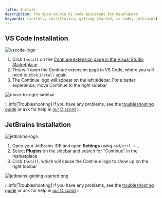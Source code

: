```yaml
---
title: Install
description: The open-source AI code assistant for developers
keywords: [install, installation, getting started, vs code, jetbrains]
---
```


## VS Code Installation

![vscode-logo](/img/vscode-logo-100.png)

1. Click `Install` on the [Continue extension page in the Visual Studio Marketplace](https://marketplace.visualstudio.com/items?itemName=Continue.continue)
2. This will open the Continue extension page in VS Code, where you will need to click `Install` again
3. The Continue logo will appear on the left sidebar. For a better experience, move Continue to the right sidebar

![move-to-right-sidebar](/img/move-to-right-sidebar.gif)

:::info[Troubleshooting]
If you have any problems, see the [troubleshooting guide](troubleshooting.md) or ask for help in [our Discord](https://discord.gg/NWtdYexhMs)
:::

## JetBrains Installation

![jetbrains-logo](/img/jetbrains-logo-100.png)

1. Open your JetBrains IDE and open **Settings** using `cmd/ctrl + ,`
2. Select **Plugins** on the sidebar and search for "Continue" in the marketplace
3. Click `Install`, which will cause the Continue logo to show up on the right toolbar

![jetbrains-getting-started.png](/img/jetbrains-getting-started.png)

:::info[Troubleshooting]
If you have any problems, see the [troubleshooting guide](troubleshooting.md) or ask for help in [our Discord](https://discord.com/invite/EfJEfdFnDQ)
:::
